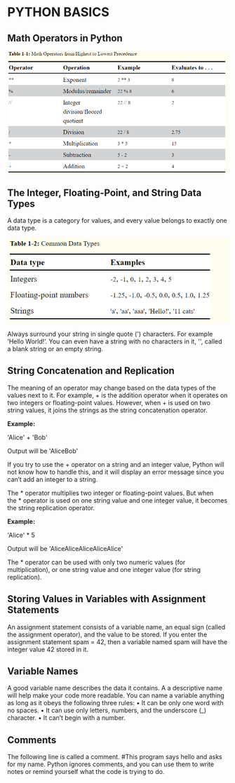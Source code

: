 # PYTHON BASICS

## Math Operators in Python
![Operators](https://github.com/zak92/Automate-the-Boring-Stuff-with-Python/blob/master/Images/operators.png)

## The Integer, Floating-Point, and String Data Types
A data type is a category for values, and every value belongs to exactly one data type.

![Data Types](https://github.com/zak92/Automate-the-Boring-Stuff-with-Python/blob/master/Images/Data%20Types.png)

Always surround your string in single quote (') characters. For example ‘Hello World!’. You can even have a string with no characters in it, '', called a blank string or an empty string. 

## String Concatenation and Replication
The meaning of an operator may change based on the data types of the values next to it. For example, + is the addition operator when it operates on two integers or floating-point values. However, when + is used on two string values, it joins the strings as the string concatenation operator. 

**Example:**

'Alice' + 'Bob'

Output will be 'AliceBob' 

If you try to use the + operator on a string and an integer value, Python will not know how to handle this, and it will display an error message since you can’t add an integer to a string.

The * operator multiplies two integer or floating-point values. But when the * operator is used on one string value and one integer value, it becomes the string replication operator.  

**Example:**

'Alice' * 5

Output will be 'AliceAliceAliceAliceAlice' 

The * operator can be used with only two numeric values (for multiplication), or one string value and one integer value (for string replication).  

## Storing Values in Variables with Assignment Statements
An assignment statement consists of a variable name, an equal sign (called the assignment operator), and the value to be stored. If you enter the assignment statement spam = 42, then a variable named spam will have the integer value 42 stored in it. 

## Variable Names
A good variable name describes the data it contains. A a descriptive name will help make your code more readable. 
You can name a variable anything as long as it obeys the following three rules:
    • It can be only one word with no spaces.
    • It can use only letters, numbers, and the underscore (_) character.
    • It can’t begin with a number.

## Comments
The following line is called a comment.
#This program says hello and asks for my name.
Python ignores comments, and you can use them to write notes or remind yourself what the code is trying to do.

